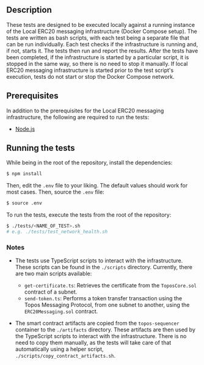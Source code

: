 ## Description

These tests are designed to be executed locally against a running instance of the Local ERC20 messaging infrastructure (Docker Compose setup). The tests are written as bash scripts, with each test being a separate file that can be run individually. Each test checks if the infrastructure is running and, if not, starts it. The tests then run and report the results. After the tests have been completed, if the infrastructure is started by a particular script, it is stopped in the same way, so there is no need to stop it manually. If local ERC20 messaging infrastructure is started prior to the test script's execution, tests do not start or stop the Docker Compose network.

## Prerequisites

In addition to the prerequisites for the Local ERC20 messaging infrastructure, the following are required to run the tests:

- [Node.js](https://nodejs.org/en/)

## Running the tests

While being in the root of the repository, install the dependencies:

```sh
$ npm install
```

Then, edit the `.env` file to your liking. The default values should work for most cases. Then, source the `.env` file:

```sh
$ source .env
```

To run the tests, execute the tests from the root of the repository:

```sh
$ ./tests/<NAME_OF_TEST>.sh
# e.g. ./tests/test_network_health.sh
```

### Notes

- The tests use TypeScript scripts to interact with the infrastructure. These scripts can be found in the `./scripts` directory. Currently, there are two main scripts available:

    - `get-certificate.ts`: Retrieves the certificate from the `ToposCore.sol` contract of a subnet.
    - `send-token.ts`: Performs a token transfer transaction using the Topos Messaging Protocol, from one subnet to another, using the `ERC20Messaging.sol` contract.

- The smart contract artifacts are copied from the `topos-sequencer` container to the `./artifacts` directory. These artifacts are then used by the TypeScript scripts to interact with the infrastructure. There is no need to copy them manually, as the tests will take care of that automatically using a helper script, `./scripts/copy_contract_artifacts.sh`.
